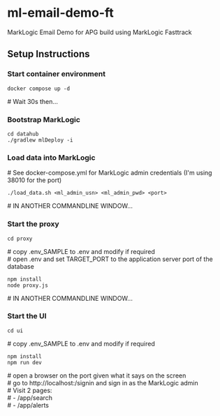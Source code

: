 # ml-email-demo-ft
MarkLogic Email Demo for APG build using MarkLogic Fasttrack

## Setup Instructions

### Start container environment

```
docker compose up -d
```

\# Wait 30s then...

### Bootstrap MarkLogic

```
cd datahub
./gradlew mlDeploy -i
```

### Load data into MarkLogic

\# See docker-compose.yml for MarkLogic admin credentials (I'm using 38010 for the port)  
```
./load_data.sh <ml_admin_usn> <ml_admin_pwd> <port>
```

\# IN ANOTHER COMMANDLINE WINDOW...

### Start the proxy

```
cd proxy
```  
\# copy .env_SAMPLE to .env and modify if required  
\# open .env and set TARGET_PORT to the application server port of the database  

```
npm install  
node proxy.js
```

\# IN ANOTHER COMMANDLINE WINDOW...

### Start the UI
```
cd ui  
```
\# copy .env_SAMPLE to .env and modify if required  
```
npm install  
npm run dev  
```
\# open a browser on the port given what it says on the screen  
\# go to http://localhost:<port>/signin and sign in as the MarkLogic admin  
\# Visit 2 pages:  
\#    - /app/search  
\#    - /app/alerts